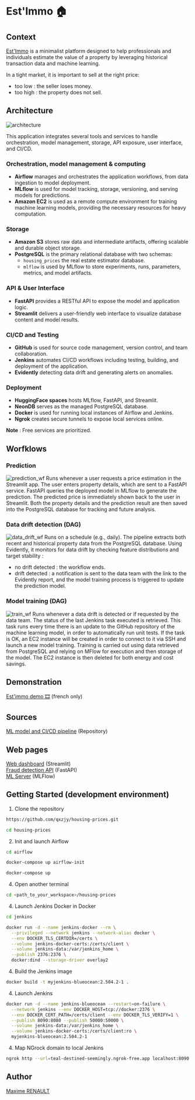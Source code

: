 # Est'Immo 🏠

## Context

[Est'Immo](https://qxzjy-streamlit-housing-prices.hf.space/) is a minimalist platform designed to help professionals and individuals estimate the value of a property by leveraging historical transaction data and machine learning.

In a tight market, it is important to sell at the right price:
- too low : the seller loses money.
- too high : the property does not sell.

## Architecture

![architecture](img/architecture.png)

This application integrates several tools and services to handle orchestration, model management, storage, API exposure, user interface, and CI/CD.

### Orchestration, model management & computing
- **Airflow** manages and orchestrates the application workflows, from data ingestion to model deployment.
- **MLflow** is used for model tracking, storage, versioning, and serving models for predictions.
- **Amazon EC2** is used as a remote compute environment for training machine learning models, providing the necessary resources for heavy computation.

### Storage
- **Amazon S3** stores raw data and intermediate artifacts, offering scalable and durable object storage.
- **PostgreSQL** is the primary relational database with two schemas:
  - `housing_prices` the real estate estimator database.
  - `mlflow` is used by MLflow to store experiments, runs, parameters, metrics, and model artifacts.

### API & User Interface
- **FastAPI** provides a RESTful API to expose the model and application logic.
- **Streamlit** delivers a user-friendly web interface to visualize database content and model results.

### CI/CD and Testing
- **GitHub** is used for source code management, version control, and team collaboration.
- **Jenkins** automates CI/CD workflows including testing, building, and deployment of the application.
- **Evidently** detecting data drift and generating alerts on anomalies.

### Deployment
- **HuggingFace spaces** hosts MLflow, FastAPI, and Streamlit.
- **NeonDB** serves as the managed PostgreSQL database.
- **Docker** is used for running local instances of Airflow and Jenkins.
- **Ngrok** creates secure tunnels to expose local services online.

**Note** : Free services are prioritized.

## Worfklows

### Prediction
![prediction_wf](img/prediction_wf.png)
Runs whenever a user requests a price estimation in the Streamlit app. The user enters property details, which are sent to a FastAPI service. FastAPI queries the deployed model in MLflow to generate the prediction. The predicted price is immediately shown back to the user in Streamlit. Both the property details and the prediction result are then saved into the PostgreSQL database for tracking and future analysis.

### Data drift detection (DAG)
![data_drift_wf](img/data_drift_wf.png)
Runs on a schedule (e.g., daily). The pipeline extracts both recent and historical property data from the PostgreSQL database. Using Evidently, it monitors for data drift by checking feature distributions and target stability :
- no drift detected : the workflow ends.
- drift detected : a notification is sent to the data team with the link to the Evidently report, and the model training process is triggered to update the prediction model.

### Model training (DAG)
![train_wf](img/train_wf.png)
Runs whenever a data drift is detected or if requested by the data team. The status of the last Jenkins task executed is retrieved. This task runs every time there is an update to the GitHub repository of the machine learning model, in order to automatically run unit tests. If the task is OK, an EC2 instance will be created in order to connect to it via SSH and launch a new model training. Training is carried out using data retrieved from PostgreSQL and relying on MFlow for execution and then storage of the model. The EC2 instance is then deleted for both energy and cost savings.

## Demonstration

[Est'immo demo 🎞️](https://share.vidyard.com/watch/k65E1g7K34f9nWBrEE6zjF) (french only)

## Sources

[ML model and CI/CD pipeline](https://github.com/qxzjy/housing-prices-ml/) (Repository)

## Web pages

[Web dashboard](https://qxzjy-streamlit-housing-prices.hf.space/) (Streamlit)\
[Fraud detection API](https://qxzjy-fastapi-housing-prices.hf.space/docs) (FastAPI) \
[ML Server](https://qxzjy-mlflow-server.hf.space/#/experiments/10) (MLFlow)

## Getting Started (development environment)

1. Clone the repository

```bash
https://github.com/qxzjy/housing-prices.git

cd housing-prices
```

2. Init and launch Airflow 

```bash
cd airflow

docker-compose up airflow-init

docker-compose up
```

4. Open another terminal

```bash
cd <path_to_your_workspace>/housing-prices
```

4. Launch Jenkins Docker in Docker

```bash
cd jenkins

docker run -d --name jenkins-docker --rm \
  --privileged --network jenkins --network-alias docker \
  --env DOCKER_TLS_CERTDIR=/certs \
  --volume jenkins-docker-certs:/certs/client \
  --volume jenkins-data:/var/jenkins_home \
  --publish 2376:2376 \
  docker:dind --storage-driver overlay2
```

4. Build the Jenkins image

```bash
docker build -t myjenkins-blueocean:2.504.2-1 .
```

4. Launch Jenkins

```bash
docker run -d --name jenkins-blueocean --restart=on-failure \
  --network jenkins --env DOCKER_HOST=tcp://docker:2376 \
  --env DOCKER_CERT_PATH=/certs/client --env DOCKER_TLS_VERIFY=1 \
  --publish 8090:8080 --publish 50000:50000 \
  --volume jenkins-data:/var/jenkins_home \
  --volume jenkins-docker-certs:/certs/client:ro \
  myjenkins-blueocean:2.504.2-1
```

4. Map NGrock domain to local Jenkins

```bash
ngrok http --url=teal-destined-seemingly.ngrok-free.app localhost:8090
```

## Author

[Maxime RENAULT](https://github.com/qxzjy)